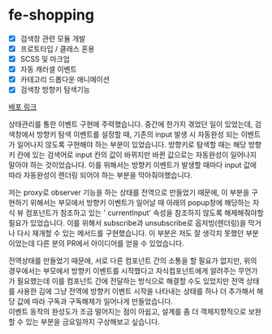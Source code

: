# fe-shopping

- [x] 검색창 관련 모듈 개발
- [x] 프로토타입 / 클래스 혼용
- [X] SCSS 및 마크업
- [X] 자동 캐러셀 이벤트
- [X] 카테고리 드롭다운 애니메이션
- [X] 검색창 방향키 탐색기능

[배포 링크](https://devinu33.github.io/fe-shopping/)

상태관리를 통한 이벤트 구현에 주력했습니다. 중간에 한가지 겪었던 일이 있었는데, 검색창에서 방향키 탐색 이벤트를 설정할 때, 기존의 input 발생 시 자동완성 되는 이벤트가 일어나지 않도록 구현해야 하는 부분이
있었습니다. 방향키로 탐색할 때는 해당 방향키 칸에 있는 검색어로 input 칸의 값이 바뀌지만 바뀐 값으로는 자동완성이 일어나지 말아야 하는 것이었습니다. 이를 위해서는 방향키 이벤트가 발생할 때마다 input
값에 따라 자동완성이 렌더링 되어야 하는 부분을 막아줘야했습니다.

저는 proxy로 observer 기능을 하는 상태를 전역으로 만들었기 때문에, 이 부분을 구현하기 위해서는 부모에서 방향키 이벤트가 일어날 때 아래의 popup창에 해당하는 자식 뷰 컴포넌트가 참조하고 있는 '
currentInput' 속성을 참조하지 않도록 해제해줘야할 필요가 있었습니다. 이를 위해서 subscribe과 unsubscribe로 옵저빙(렌더링)을 막거나 다시 재개할 수 있는 메서드를 구현했습니다. 이 부분은
저도 잘 생각치 못했던 부분이었는데 다른 분의 PR에서 아이디어를 얻을 수 있었습니다.

전역상태를 만들었기 때문에, 서로 다른 컴포넌트 간의 소통을 할 필요가 없지만, 위의 경우에서는 부모에서 방향키 이벤트를 시작했다고 자식컴포넌트에게 알려주는 무언가가 필요했는데 이를 컴포넌트 간에 전달하는 방식으로
해결할 수도 있었지만 전역 상태를 사용한 김에 그냥 전역에 방향키 이벤트 시작을 나타내는 상태를 하나 더 추가해서 해당 값에 따라 구독과 구독해제가 일어나게 만들었습니다.   
이벤트 동작의 완성도가 조금 떨어지는 점이 아쉽고, 설계를 좀 더 객체지향적으로 보완할 수 있는 부분을 금요일까지 구상해보고 싶습니다.
